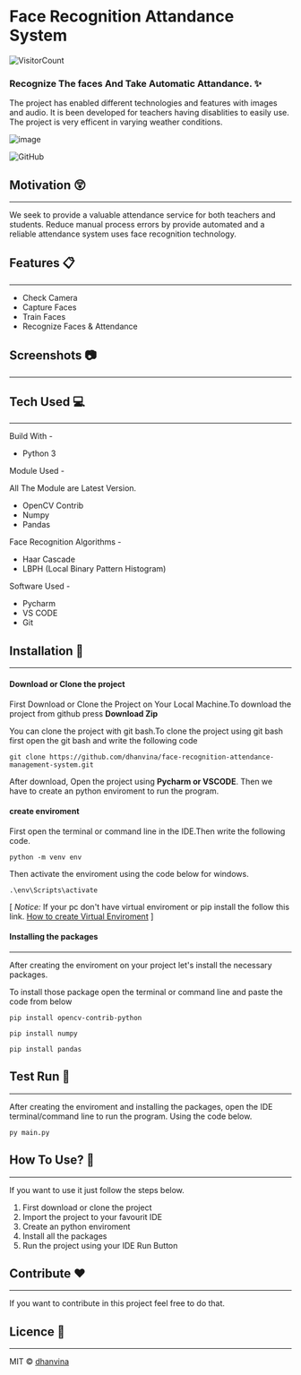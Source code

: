 # Face Recognition Attandance System
![VisitorCount](https://profile-counter.glitch.me/face-recognition-attendance-management-system/count.svg)


### Recognize The faces And Take Automatic Attandance. :sparkles:
The project has enabled different technologies and features with images and audio. It is been developed for teachers having disablities to easily use. The project is very efficent in varying weather conditions.

![image](https://user-images.githubusercontent.com/47035051/211322033-583a139e-68b6-4a00-8f28-01bc632a1269.png)



![GitHub](https://img.shields.io/github/license/kmhmubin/Face-Recognition-Attendance-System)

## Motivation :astonished:
----------------------------
We seek to provide a valuable attendance service for both teachers and students. Reduce manual process errors by provide automated and a reliable attendance system uses face recognition technology.

## Features :clipboard:
---------------------------
* Check Camera
* Capture Faces
* Train Faces
* Recognize Faces & Attendance

## Screenshots :camera:
-----------------------------------

## Tech Used :computer:
--------------------------
Build With - 
* Python 3

Module Used -

All The Module are Latest Version.
* OpenCV Contrib 
* Numpy
* Pandas


Face Recognition Algorithms -
* Haar Cascade
* LBPH (Local Binary Pattern Histogram)

Software Used -
* Pycharm
* VS CODE 
* Git

## Installation :key:
-----------------------------------

#### Download or Clone the project

First Download or Clone the Project on Your Local Machine.To download the project from github press **Download Zip**

You can clone the project with git bash.To clone the project using git bash first open the git bash and write the following code
```
git clone https://github.com/dhanvina/face-recognition-attendance-management-system.git
```
After download, Open the project using **Pycharm or VSCODE**. Then we have to create an python enviroment to run the program.

#### create enviroment 
First open the terminal or command line in the IDE.Then write the following code.
```
python -m venv env
```
Then activate the enviroment using the code below for windows.
```
.\env\Scripts\activate
```
[ *Notice:*
If your pc don't have virtual enviroment or pip install the follow this link.
[How to create Virtual Enviroment](https://packaging.python.org/guides/installing-using-pip-and-virtual-environments/) ]

#### Installing the packages
--------------------------------------------------

After creating the enviroment on your project let's install the necessary packages. 


To install those package open the terminal or command line and paste the code from below

```
pip install opencv-contrib-python
```
```
pip install numpy
```
```
pip install pandas
```

## Test Run :bicyclist:
-----------------------
After creating the enviroment and installing the packages, open the IDE terminal/command line to run the program. Using the code below.

```
py main.py
```
## How To Use? :pencil:
----------------------
If you want to use it just follow the steps below.

1. First download or clone the project
2. Import the project to your favourit IDE
3. Create an python enviroment
4. Install all the packages 
5. Run the project using your IDE Run Button

## Contribute :heart:
--------------------------------------
If you want to contribute in this project feel free to do that.

## Licence :scroll:
---------------------------------
MIT © [dhanvina](https://github.com/dhanvina)
